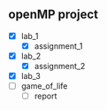 ## openMP project
- [x] lab_1  
     - [x] assignment_1  
- [x] lab_2  
     - [x] assignment_2  
- [x] lab_3  
- [ ] game_of_life  
     - [ ] report
